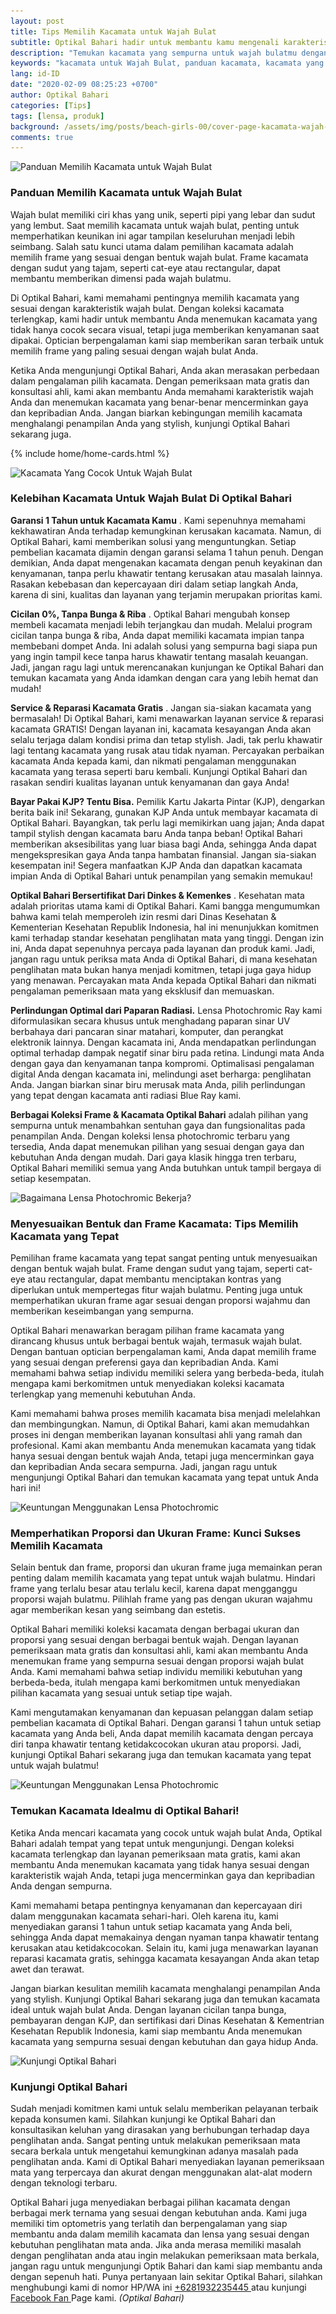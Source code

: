 ```yaml
---
layout: post
title: Tips Memilih Kacamata untuk Wajah Bulat
subtitle: Optikal Bahari hadir untuk membantu kamu mengenali karakteristik wajahmu
description: "Temukan kacamata yang sempurna untuk wajah bulatmu dengan tips dari Optikal Bahari. Dapatkan pemeriksaan mata gratis dan koleksi kacamata terbaik di Jakarta."
keywords: "kacamata untuk Wajah Bulat, panduan kacamata, kacamata yang cocok untuk Wajah bulat"
lang: id-ID
date: "2020-02-09 08:25:23 +0700"
author: Optikal Bahari
categories: [Tips]
tags: [lensa, produk]
background: /assets/img/posts/beach-girls-00/cover-page-kacamata-wajah-bulat.webp
comments: true
---
```


<div class="card-deck mb-3">
  <div class="card shadow p-3 mb-5 bg-white rounded">
    <img itemprop="image" data-src="/assets/img/posts/beach-girls-00/beach-girl-01.webp"
      src="/assets/img/posts/beach-girls-00/beach-girl-01.webp" class="card-img-top img-fluid"
      alt="Panduan Memilih Kacamata untuk Wajah Bulat" />
    <div class="card-body">
      <h3 class="card-title">Panduan Memilih Kacamata untuk Wajah Bulat</h3>
      <p class="card-text text-left">
        Wajah bulat memiliki ciri khas yang unik, seperti pipi yang lebar dan
        sudut yang lembut. Saat memilih kacamata untuk wajah bulat, penting
        untuk memperhatikan keunikan ini agar tampilan keseluruhan menjadi lebih
        seimbang. Salah satu kunci utama dalam pemilihan kacamata adalah memilih
        frame yang sesuai dengan bentuk wajah bulat. Frame kacamata dengan sudut
        yang tajam, seperti cat-eye atau rectangular, dapat membantu memberikan
        dimensi pada wajah bulatmu.
      </p>
      <p class="card-text text-left">
        Di Optikal Bahari, kami memahami pentingnya memilih kacamata yang sesuai
        dengan karakteristik wajah bulat. Dengan koleksi kacamata terlengkap,
        kami hadir untuk membantu Anda menemukan kacamata yang tidak hanya cocok
        secara visual, tetapi juga memberikan kenyamanan saat dipakai. Optician
        berpengalaman kami siap memberikan saran terbaik untuk memilih frame
        yang paling sesuai dengan wajah bulat Anda.
      </p>
      <p class="card-text text-left">
        Ketika Anda mengunjungi Optikal Bahari, Anda akan merasakan perbedaan
        dalam pengalaman pilih kacamata. Dengan pemeriksaan mata gratis dan
        konsultasi ahli, kami akan membantu Anda memahami karakteristik wajah
        Anda dan menemukan kacamata yang benar-benar mencerminkan gaya dan
        kepribadian Anda. Jangan biarkan kebingungan memilih kacamata
        menghalangi penampilan Anda yang stylish, kunjungi Optikal Bahari
        sekarang juga.
      </p>
    </div>
  </div>
</div>

{% include home/home-cards.html %}

<div class="card-deck mb-3">
  <div class="card shadow p-3 mb-5 bg-white rounded">
    <img itemprop="image" data-src="/assets/img/posts/beach-girls-00/beach-girl-02.webp"
      src="/assets/img/posts/beach-girls-00/beach-girl-02.webp" class="card-img-top img-fluid"
      alt="Kacamata Yang Cocok Untuk Wajah Bulat" />
    <div class="card-body">
      <h3 class="card-title">
        Kelebihan Kacamata Untuk Wajah Bulat Di Optikal Bahari
      </h3>
      <p class="card-text text-left">
        <strong>Garansi 1 Tahun untuk Kacamata Kamu</strong>
        . Kami sepenuhnya memahami kekhawatiran Anda terhadap kemungkinan
        kerusakan kacamata. Namun, di Optikal Bahari, kami memberikan solusi
        yang menguntungkan. Setiap pembelian kacamata dijamin dengan garansi
        selama 1 tahun penuh. Dengan demikian, Anda dapat mengenakan kacamata
        dengan penuh keyakinan dan kenyamanan, tanpa perlu khawatir tentang
        kerusakan atau masalah lainnya. Rasakan kebebasan dan kepercayaan diri
        dalam setiap langkah Anda, karena di sini, kualitas dan layanan yang
        terjamin merupakan prioritas kami.
      </p>
      <p class="card-text text-left">
        <strong>Cicilan 0%, Tanpa Bunga & Riba</strong>
        . Optikal Bahari mengubah konsep membeli kacamata menjadi lebih
        terjangkau dan mudah. Melalui program cicilan tanpa bunga & riba, Anda
        dapat memiliki kacamata impian tanpa membebani dompet Anda. Ini adalah
        solusi yang sempurna bagi siapa pun yang ingin tampil kece tanpa harus
        khawatir tentang masalah keuangan. Jadi, jangan ragu lagi untuk
        merencanakan kunjungan ke Optikal Bahari dan temukan kacamata yang Anda
        idamkan dengan cara yang lebih hemat dan mudah!
      </p>
      <p class="card-text text-left">
        <strong>Service & Reparasi Kacamata Gratis</strong>
        . Jangan sia-siakan kacamata yang bermasalah! Di Optikal Bahari, kami
        menawarkan layanan service & reparasi kacamata GRATIS! Dengan layanan
        ini, kacamata kesayangan Anda akan selalu terjaga dalam kondisi prima
        dan tetap stylish. Jadi, tak perlu khawatir lagi tentang kacamata yang
        rusak atau tidak nyaman. Percayakan perbaikan kacamata Anda kepada kami,
        dan nikmati pengalaman menggunakan kacamata yang terasa seperti baru
        kembali. Kunjungi Optikal Bahari dan rasakan sendiri kualitas layanan
        untuk kenyamanan dan gaya Anda!
      </p>
      <p class="card-text text-left">
        <strong>Bayar Pakai KJP? Tentu Bisa.</strong>
        Pemilik Kartu Jakarta Pintar (KJP), dengarkan berita baik ini! Sekarang,
        gunakan KJP Anda untuk membayar kacamata di Optikal Bahari. Bayangkan,
        tak perlu lagi memikirkan uang jajan; Anda dapat tampil stylish dengan
        kacamata baru Anda tanpa beban! Optikal Bahari memberikan aksesibilitas
        yang luar biasa bagi Anda, sehingga Anda dapat mengekspresikan gaya Anda
        tanpa hambatan finansial. Jangan sia-siakan kesempatan ini! Segera
        manfaatkan KJP Anda dan dapatkan kacamata impian Anda di Optikal Bahari
        untuk penampilan yang semakin memukau!
      </p>
      <p class="card-text text-left">
        <strong>Optikal Bahari Bersertifikat Dari Dinkes & Kemenkes</strong>
        . Kesehatan mata adalah prioritas utama kami di Optikal Bahari. Kami
        bangga mengumumkan bahwa kami telah memperoleh izin resmi dari Dinas
        Kesehatan & Kementerian Kesehatan Republik Indonesia, hal ini
        menunjukkan komitmen kami terhadap standar kesehatan penglihatan mata
        yang tinggi. Dengan izin ini, Anda dapat sepenuhnya percaya pada layanan
        dan produk kami. Jadi, jangan ragu untuk periksa mata Anda di Optikal
        Bahari, di mana kesehatan penglihatan mata bukan hanya menjadi komitmen,
        tetapi juga gaya hidup yang menawan. Percayakan mata Anda kepada Optikal
        Bahari dan nikmati pengalaman pemeriksaan mata yang eksklusif dan
        memuaskan.
      </p>
      <p class="card-text text-left">
        <strong>Perlindungan Optimal dari Paparan Radiasi.</strong>
        Lensa Photochromic Ray kami diformulasikan secara khusus untuk
        menghadang paparan sinar UV berbahaya dari pancaran sinar matahari,
        komputer, dan perangkat elektronik lainnya. Dengan kacamata ini, Anda
        mendapatkan perlindungan optimal terhadap dampak negatif sinar biru pada
        retina. Lindungi mata Anda dengan gaya dan kenyamanan tanpa kompromi.
        Optimalisasi pengalaman digital Anda dengan kacamata ini, melindungi
        aset berharga: penglihatan Anda. Jangan biarkan sinar biru merusak mata
        Anda, pilih perlindungan yang tepat dengan kacamata anti radiasi Blue
        Ray kami.
      </p>
      <p class="card-text text-left">
        <strong>Berbagai Koleksi Frame & Kacamata Optikal Bahari</strong>
        adalah pilihan yang sempurna untuk menambahkan sentuhan gaya dan
        fungsionalitas pada penampilan Anda. Dengan koleksi lensa photochromic
        terbaru yang tersedia, Anda dapat menemukan pilihan yang sesuai dengan
        gaya dan kebutuhan Anda dengan mudah. Dari gaya klasik hingga tren
        terbaru, Optikal Bahari memiliki semua yang Anda butuhkan untuk tampil
        bergaya di setiap kesempatan.
      </p>
    </div>
  </div>
</div>

<div class="card-deck mb-3">
  <div class="card shadow p-3 mb-5 bg-white rounded">
    <img itemprop="image" data-src="/assets/img/posts/beach-girls-00/beach-girl-03.webp"
      src="/assets/img/posts/beach-girls-00/beach-girl-03.webp" class="card-img-top img-fluid"
      alt="Bagaimana Lensa Photochromic Bekerja?" />
    <div class="card-body">
      <h3 class="card-title">
        Menyesuaikan Bentuk dan Frame Kacamata: Tips Memilih Kacamata yang Tepat
      </h3>
      <p class="card-text text-left">
        Pemilihan frame kacamata yang tepat sangat penting untuk menyesuaikan
        dengan bentuk wajah bulat. Frame dengan sudut yang tajam, seperti
        cat-eye atau rectangular, dapat membantu menciptakan kontras yang
        diperlukan untuk mempertegas fitur wajah bulatmu. Penting juga untuk
        memperhatikan ukuran frame agar sesuai dengan proporsi wajahmu dan
        memberikan keseimbangan yang sempurna.
      </p>
      <p class="card-text text-left">
        Optikal Bahari menawarkan beragam pilihan frame kacamata yang dirancang
        khusus untuk berbagai bentuk wajah, termasuk wajah bulat. Dengan bantuan
        optician berpengalaman kami, Anda dapat memilih frame yang sesuai dengan
        preferensi gaya dan kepribadian Anda. Kami memahami bahwa setiap
        individu memiliki selera yang berbeda-beda, itulah mengapa kami
        berkomitmen untuk menyediakan koleksi kacamata terlengkap yang memenuhi
        kebutuhan Anda.
      </p>
      <p class="card-text text-left">
        Kami memahami bahwa proses memilih kacamata bisa menjadi melelahkan dan
        membingungkan. Namun, di Optikal Bahari, kami akan memudahkan proses ini
        dengan memberikan layanan konsultasi ahli yang ramah dan profesional.
        Kami akan membantu Anda menemukan kacamata yang tidak hanya sesuai
        dengan bentuk wajah Anda, tetapi juga mencerminkan gaya dan kepribadian
        Anda secara sempurna. Jadi, jangan ragu untuk mengunjungi Optikal Bahari
        dan temukan kacamata yang tepat untuk Anda hari ini!
      </p>
    </div>
  </div>
</div>

<div class="card-deck mb-3">
  <div class="card shadow p-3 mb-5 bg-white rounded">
    <img itemprop="image" data-src="/assets/img/posts/beach-girls-00/beach-girl-04.webp"
      src="/assets/img/posts/beach-girls-00/beach-girl-04.webp" class="card-img-top img-fluid"
      alt="Keuntungan Menggunakan Lensa Photochromic" />
    <div class="card-body">
      <h3 class="card-title">
        Memperhatikan Proporsi dan Ukuran Frame: Kunci Sukses Memilih Kacamata
      </h3>
      <p class="card-text text-left">
        Selain bentuk dan frame, proporsi dan ukuran frame juga memainkan peran
        penting dalam memilih kacamata yang tepat untuk wajah bulatmu. Hindari
        frame yang terlalu besar atau terlalu kecil, karena dapat mengganggu
        proporsi wajah bulatmu. Pilihlah frame yang pas dengan ukuran wajahmu
        agar memberikan kesan yang seimbang dan estetis.
      </p>
      <p class="card-text text-left">
        Optikal Bahari memiliki koleksi kacamata dengan berbagai ukuran dan
        proporsi yang sesuai dengan berbagai bentuk wajah. Dengan layanan
        pemeriksaan mata gratis dan konsultasi ahli, kami akan membantu Anda
        menemukan frame yang sempurna sesuai dengan proporsi wajah bulat Anda.
        Kami memahami bahwa setiap individu memiliki kebutuhan yang
        berbeda-beda, itulah mengapa kami berkomitmen untuk menyediakan pilihan
        kacamata yang sesuai untuk setiap tipe wajah.
      </p>
      <p class="card-text text-left">
        Kami mengutamakan kenyamanan dan kepuasan pelanggan dalam setiap
        pembelian kacamata di Optikal Bahari. Dengan garansi 1 tahun untuk
        setiap kacamata yang Anda beli, Anda dapat memilih kacamata dengan
        percaya diri tanpa khawatir tentang ketidakcocokan ukuran atau proporsi.
        Jadi, kunjungi Optikal Bahari sekarang juga dan temukan kacamata yang
        tepat untuk wajah bulatmu!
      </p>
    </div>
  </div>
</div>

<div class="card-deck mb-3">
  <div class="card shadow p-3 mb-5 bg-white rounded">
    <img itemprop="image" data-src="/assets/img/posts/beach-girls-00/beach-girl-05.webp"
      src="/assets/img/posts/beach-girls-00/beach-girl-05.webp" class="card-img-top img-fluid"
      alt="Keuntungan Menggunakan Lensa Photochromic" />
    <div class="card-body">
      <h3 class="card-title">Temukan Kacamata Idealmu di Optikal Bahari!</h3>
      <p class="card-text text-left">
        Ketika Anda mencari kacamata yang cocok untuk wajah bulat Anda, Optikal
        Bahari adalah tempat yang tepat untuk mengunjungi. Dengan koleksi
        kacamata terlengkap dan layanan pemeriksaan mata gratis, kami akan
        membantu Anda menemukan kacamata yang tidak hanya sesuai dengan
        karakteristik wajah Anda, tetapi juga mencerminkan gaya dan kepribadian
        Anda dengan sempurna.
      </p>
      <p class="card-text text-left">
        Kami memahami betapa pentingnya kenyamanan dan kepercayaan diri dalam
        menggunakan kacamata sehari-hari. Oleh karena itu, kami menyediakan
        garansi 1 tahun untuk setiap kacamata yang Anda beli, sehingga Anda
        dapat memakainya dengan nyaman tanpa khawatir tentang kerusakan atau
        ketidakcocokan. Selain itu, kami juga menawarkan layanan reparasi
        kacamata gratis, sehingga kacamata kesayangan Anda akan tetap awet dan
        terawat.
      </p>
      <p class="card-text text-left">
        Jangan biarkan kesulitan memilih kacamata menghalangi penampilan Anda
        yang stylish. Kunjungi Optikal Bahari sekarang juga dan temukan kacamata
        ideal untuk wajah bulat Anda. Dengan layanan cicilan tanpa bunga,
        pembayaran dengan KJP, dan sertifikasi dari Dinas Kesehatan & Kementrian
        Kesehatan Republik Indonesia, kami siap membantu Anda menemukan kacamata
        yang sempurna sesuai dengan kebutuhan dan gaya hidup Anda.
      </p>
    </div>
  </div>
</div>

<div class="card-deck mb-3">
  <div class="card shadow p-3 mb-5 bg-white rounded">
    <img itemprop="image" data-src="{{"/assets/img/posts/beach-girls-00/beach-girl-06.webp" | relative_url }}"
      src="{{"/assets/img/posts/beach-girls-00/beach-girl-06.webp" | relative_url}}" class="card-img-top"
      alt="Kunjungi Optikal Bahari">
    <div class="card-body">
      <h3 class="card-title">Kunjungi Optikal Bahari</h3>
      <p class="card-text text-left">
        Sudah menjadi komitmen kami untuk selalu memberikan pelayanan terbaik
        kepada konsumen kami. Silahkan kunjungi ke Optikal Bahari dan
        konsultasikan keluhan yang dirasakan yang berhubungan terhadap daya
        penglihatan anda. Sangat penting untuk melakukan pemeriksaan mata secara
        berkala untuk mengetahui kemungkinan adanya masalah pada penglihatan
        anda. Kami di Optikal Bahari menyediakan layanan pemeriksaan mata yang
        terpercaya dan akurat dengan menggunakan alat-alat modern dengan
        teknologi terbaru.
      </p>
      <p class="card-text text-left">
        Optikal Bahari juga menyediakan berbagai pilihan kacamata dengan
        berbagai merk ternama yang sesuai dengan kebutuhan anda. Kami juga
        memiliki tim optometris yang terlatih dan berpengalaman yang siap
        membantu anda dalam memilih kacamata dan lensa yang sesuai dengan
        kebutuhan penglihatan mata anda. Jika anda merasa memiliki masalah
        dengan penglihatan anda atau ingin melakukan pemeriksaan mata berkala,
        jangan ragu untuk mengunjungi Optik Bahari dan kami siap membantu anda
        dengan sepenuh hati. Punya pertanyaan lain sekitar Optikal Bahari,
        silahkan menghubungi kami di nomor HP/WA ini
        <a href="https://api.whatsapp.com/send?phone=6281932235445&text=Hallo%2C+saya+butuh+informasi+lebih+lanjut+mengenai+Optikal+Bahari"
          id="WhatsAppClick" class="WhatsAppCall" title="Call WhatsApp">
          +6281932235445
        </a>
        atau kunjungi
        <a href="https://www.facebook.com/optikalbahari" id="FBClick" title="Facebook Page Optikal Bahari"
          class="FacebookPage">
          Facebook Fan
        </a>
        Page kami.
        <em>(Optikal Bahari)</em>
      </p>
    </div>
  </div>
</div>
